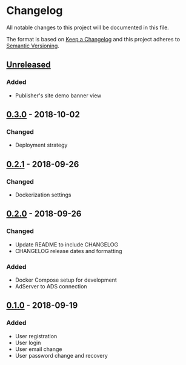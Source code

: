 # Changelog

All notable changes to this project will be documented in this file.

The format is based on [Keep a Changelog](https://keepachangelog.com/en/1.0.0/)
and this project adheres to [Semantic Versioning](https://semver.org/spec/v2.0.0.html).

## [Unreleased]
### Added 
- Publisher's site demo banner view

## [0.3.0] - 2018-10-02
### Changed
- Deployment strategy

## [0.2.1] - 2018-09-26
### Changed
- Dockerization settings

## [0.2.0] - 2018-09-26
### Changed
- Update README to include CHANGELOG 
- CHANGELOG release dates and formatting
### Added
- Docker Compose setup for development
- AdServer to ADS connection

## [0.1.0] - 2018-09-19
### Added
- User registration
- User login
- User email change
- User password change and recovery    

[Unreleased]: https://github.com/adshares/adserver/compare/v0.3.0...master
[0.3.0]: https://github.com/adshares/adserver/compare/v0.2.1...v0.3.0
[0.2.1]: https://github.com/adshares/adserver/compare/v0.2.0...v0.2.1
[0.2.0]: https://github.com/adshares/adserver/compare/v0.1.0...v0.2.0
[0.1.0]: https://github.com/adshares/adserver/releases/tag/v0.1.0
